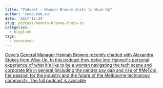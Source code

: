 ```yaml
---
title: "Podcast - Hannah Browne chats to Wise Up"
author: 'cevo.com.au'
date: '2017-11-24'
slug: podcast-hannah-browne-chats-to
categories:
  - bloglink
tags:
  - cevocomau
---
```


[Cevo's General Manager Hannah Browne recently chatted with Alexandra Stokes from Wise Up. In this podcast they delve into Hannah's personal experience of what it's like to be a woman navigating the tech scene and corporate life in general (including the gender pay gap and rise of #MeToo), her passion for the industry and the future of the Melbourne technology community. The full podcast is available<i class="fas fa-external-link-alt"></i>](https://cevo.com.au/post/2017-11-24-hannah-browne-podcast-with-wise-up/)

